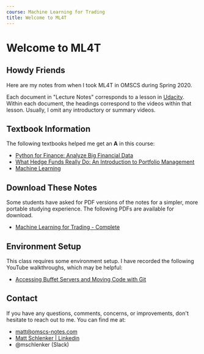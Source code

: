 ```yaml
---
course: Machine Learning for Trading
title: Welcome to ML4T
---
```


# Welcome to ML4T

## Howdy Friends

Here are my notes from when I took ML4T in OMSCS during Spring 2020.

Each document in "Lecture Notes" corresponds to a lesson in
[Udacity](https://classroom.udacity.com/courses/ud501). Within each document,
the headings correspond to the videos within that lesson. Usually, I omit any
introductory or summary videos.

## Textbook Information

The following textbooks helped me get an **A** in this course:

- [Python for Finance: Analyze Big Financial Data](https://amzn.to/3gm1l0H)
- [What Hedge Funds Really Do: An Introduction to Portfolio
  Management](https://amzn.to/3cXFLgK)
- [Machine Learning](https://amzn.to/36sMbSv)

## Download These Notes

Some students have asked for PDF versions of the notes for a simpler, more
portable studying experience. The following PDFs are available for download.

- [Machine Learning for Trading - Complete](https://payhip.com/b/h5Pv 'The
  complete set of ML4T notes, including lecture notes and Udacity quizzes.')

## Environment Setup

This class requires some environment setup. I have recorded the following
YouTube walkthroughs, which may be helpful:

- [Accessing Buffet Servers and Moving Code with
  Git](https://www.youtube.com/watch?v=PcAZ1qn4lGo)

## Contact

If you have any questions, comments, concerns, or improvements, don't hesitate
to reach out to me. You can find me at:

- [matt@omscs-notes.com](mailto:matt@omscs-notes.com)
- [Matt Schlenker \| Linkedin](https://www.linkedin.com/in/matthew-schlenker/)
- @mschlenker \(Slack\)
